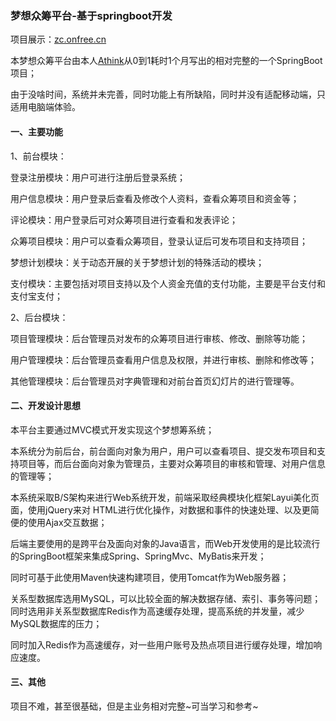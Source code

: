 ### 梦想众筹平台-基于springboot开发

项目展示：[zc.onfree.cn](http://zc.onfree.cn)

本梦想众筹平台由本人[Athink](http://blog.onfree.cn)从0到1耗时1个月写出的相对完整的一个SpringBoot项目；

由于没啥时间，系统并未完善，同时功能上有所缺陷，同时并没有适配移动端，只适用电脑端体验。

#### 一、主要功能

1、前台模块：

登录注册模块：用户可进行注册后登录系统；

用户信息模块：用户登录后查看及修改个人资料，查看众筹项目和资金等；

评论模块：用户登录后可对众筹项目进行查看和发表评论；

众筹项目模块：用户可以查看众筹项目，登录认证后可发布项目和支持项目；

梦想计划模块：关于动态开展的关于梦想计划的特殊活动的模块；

支付模块：主要包括对项目支持以及个人资金充值的支付功能，主要是平台支付和支付宝支付；

2、后台模块：

项目管理模块：后台管理员对发布的众筹项目进行审核、修改、删除等功能；

用户管理模块：后台管理员查看用户信息及权限，并进行审核、删除和修改等；

其他管理模块：后台管理员对字典管理和对前台首页幻灯片的进行管理等。

#### 二、开发设计思想

本平台主要通过MVC模式开发实现这个梦想筹系统；

本系统分为前后台，前台面向对象为用户，用户可以查看项目、提交发布项目和支持项目等，而后台面向对象为管理员，主要对众筹项目的审核和管理、对用户信息的管理等；

本系统采取B/S架构来进行Web系统开发，前端采取经典模块化框架Layui美化页面，使用jQuery来对 HTML进行优化操作，对数据和事件的快速处理、以及更简便的使用Ajax交互数据；

后端主要使用的是跨平台及面向对象的Java语言，而Web开发使用的是比较流行的SpringBoot框架来集成Spring、SpringMvc、MyBatis来开发；

同时可基于此使用Maven快速构建项目，使用Tomcat作为Web服务器；

关系型数据库选用MySQL，可以比较全面的解决数据存储、索引、事务等问题；同时选用非关系型数据库Redis作为高速缓存处理，提高系统的并发量，减少MySQL数据库的压力；

同时加入Redis作为高速缓存，对一些用户账号及热点项目进行缓存处理，增加响应速度。

#### 三、其他

项目不难，甚至很基础，但是主业务相对完整~可当学习和参考~